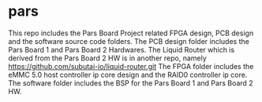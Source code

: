# pars
This repo includes the Pars Board Project related FPGA design, PCB design and the software source code folders. 
The PCB design folder includes the Pars Board 1 and Pars Board 2 Hardwares. 
The Liquid Router which is derived from the Pars Board 2 HW is in another repo, namely https://github.com/subutai-io/liquid-router.git
The FPGA folder includes the eMMC 5.0 host controller ip core design and the RAID0 controller ip core.
The software folder includes the BSP for the Pars Board 1 and Pars Board 2 HW.

